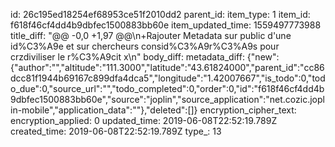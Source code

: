 id: 26c195ed18254ef68953ce51f2010dd2
parent_id: 
item_type: 1
item_id: f618f46cf4dd4b9dbfec1500883bb60e
item_updated_time: 1559497773988
title_diff: "@@ -0,0 +1,97 @@\n+Rajouter Metadata sur public d'une id%C3%A9e et sur chercheurs consid%C3%A9r%C3%A9s pour crzdiviliser le r%C3%A9cit x\n"
body_diff: 
metadata_diff: {"new":{"author":"","altitude":"111.3000","latitude":"43.61824000","parent_id":"cc86dcc81f1944b69167c899dfa4dca5","longitude":"1.42007667","is_todo":0,"todo_due":0,"source_url":"","todo_completed":0,"order":0,"id":"f618f46cf4dd4b9dbfec1500883bb60e","source":"joplin","source_application":"net.cozic.joplin-mobile","application_data":""},"deleted":[]}
encryption_cipher_text: 
encryption_applied: 0
updated_time: 2019-06-08T22:52:19.789Z
created_time: 2019-06-08T22:52:19.789Z
type_: 13